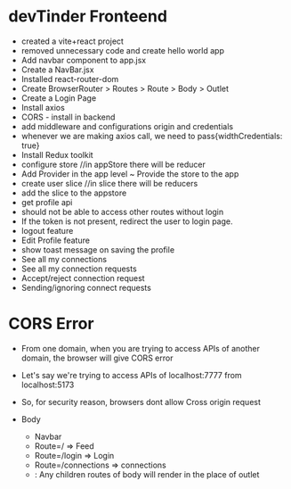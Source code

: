 # devTinder Fronteend

- created a vite+react project
- removed unnecessary code and create hello world app
- Add navbar component to app.jsx
- Create a NavBar.jsx
- Installed react-router-dom
- Create BrowserRouter > Routes > Route > Body > Outlet
- Create a Login Page
- Install axios
- CORS - install in backend
- add middleware and configurations origin and credentials
- whenever we are making axios call, we need to pass{widthCredentials: true}
- Install Redux toolkit
- configure store //in appStore there will be reducer
- Add Provider in the app level ~ Provide the store to the app
- create user slice //in slice there will be reducers
- add the slice to the appstore
- get profile api
- should not be able to access other routes without login
- If the token is not present, redirect the user to login page.
- logout feature
- Edit Profile feature
- show toast message on saving the profile
- See all my connections
- See all my connection requests 
- Accept/reject connection request
- Sending/ignoring connect requests

# CORS Error

- From one domain, when you are trying to access APIs of another domain, the browser will give CORS error
- Let's say we're trying to access APIs of localhost:7777 from localhost:5173
- So, for security reason, browsers dont allow Cross origin request

- Body
  - Navbar
  - Route=/ => Feed
  - Route=/login => Login
  - Route=/connections => connections
  - <Outlet/> : Any children routes of body will render in the place of outlet
